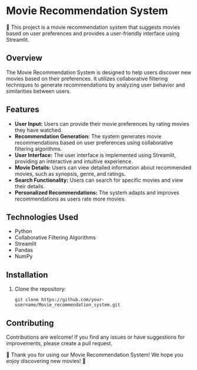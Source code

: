 # Movie Recommendation System

🎥 This project is a movie recommendation system that suggests movies based on user preferences and provides a user-friendly interface using Streamlit.

## Overview

The Movie Recommendation System is designed to help users discover new movies based on their preferences. It utilizes collaborative filtering techniques to generate recommendations by analyzing user behavior and similarities between users.

## Features

- **User Input:** Users can provide their movie preferences by rating movies they have watched.
- **Recommendation Generation:** The system generates movie recommendations based on user preferences using collaborative filtering algorithms.
- **User Interface:** The user interface is implemented using Streamlit, providing an interactive and intuitive experience.
- **Movie Details:** Users can view detailed information about recommended movies, such as synopsis, genre, and ratings.
- **Search Functionality:** Users can search for specific movies and view their details.
- **Personalized Recommendations:** The system adapts and improves recommendations as users rate more movies.

## Technologies Used

- Python
- Collaborative Filtering Algorithms
- Streamlit
- Pandas
- NumPy

## Installation

1. Clone the repository:
   ```shell
   git clone https://github.com/your-username/Movie_recommendation_system.git
   ```
   
## Contributing

Contributions are welcome! If you find any issues or have suggestions for improvements, please create a pull request.

🎉 Thank you for using our Movie Recommendation System! We hope you enjoy discovering new movies! 🍿
